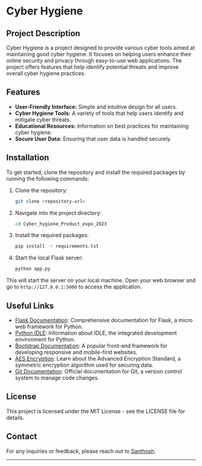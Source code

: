 # Cyber Hygiene

## Project Description

Cyber Hygiene  is a project designed to provide various cyber tools aimed at maintaining good cyber hygiene. It focuses on helping users enhance their online security and privacy through easy-to-use web applications. The project offers features that help identify potential threats and improve overall cyber hygiene practices.

## Features

- **User-Friendly Interface:** Simple and intuitive design for all users.
- **Cyber Hygiene Tools:** A variety of tools that help users identify and mitigate cyber threats.
- **Educational Resources:** Information on best practices for maintaining cyber hygiene.
- **Secure User Data:** Ensuring that user data is handled securely.

## Installation

To get started, clone the repository and install the required packages by running the following commands:

1. Clone the repository:

    ```bash
    git clone <repository-url>
    ```

2. Navigate into the project directory:

    ```bash
    cd Cyber_hygiene_Product_expo_2023
    ```

3. Install the required packages:

    ```bash
    pip install -r requirements.txt
    ```

4. Start the local Flask server:

    ```bash
    python app.py
    ```

This will start the server on your local machine. Open your web browser and go to `http://127.0.0.1:5000` to access the application.

## Useful Links

- [Flask Documentation](https://flask.palletsprojects.com/): Comprehensive documentation for Flask, a micro web framework for Python.
- [Python IDLE](https://docs.python.org/3/library/idle.html): Information about IDLE, the integrated development environment for Python.
- [Bootstrap Documentation](https://getbootstrap.com/docs/): A popular front-end framework for developing responsive and mobile-first websites.
- [AES Encryption](https://en.wikipedia.org/wiki/Advanced_Encryption_Standard): Learn about the Advanced Encryption Standard, a symmetric encryption algorithm used for securing data.
- [Git Documentation](https://git-scm.com/doc): Official documentation for Git, a version control system to manage code changes.

## License

This project is licensed under the MIT License - see the LICENSE file for details.

## Contact

For any inquiries or feedback, please reach out to [Santhosh](mailto:santhoshtechie02@gmail.com).

---

